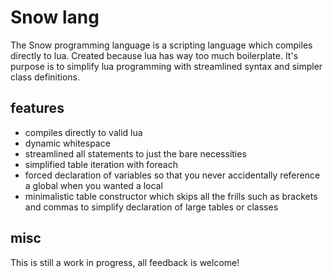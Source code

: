 # Snow lang
The Snow programming language is a scripting language which compiles directly to lua.
Created because lua has way too much boilerplate.
It's purpose is to simplify lua programming with streamlined syntax and simpler class definitions.

## features
- compiles directly to valid lua
- dynamic whitespace
- streamlined all statements to just the bare necessities
- simplified table iteration with foreach
- forced declaration of variables so that you never accidentally reference a global when you wanted a local
- minimalistic table constructor which skips all the frills such as brackets and commas to simplify declaration of large tables or classes

## misc
This is still a work in progress, all feedback is welcome!
